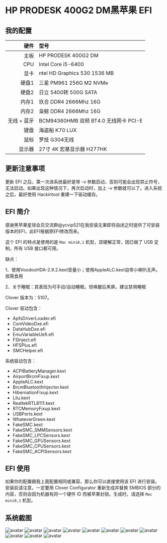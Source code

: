 # HP PRODESK 400G2 DM黑苹果 EFI

## 我的配置

|         硬件       |                   型号                  | 
|-------------------:|:----------------------------------------|
|               主板 | HP PRODESK 400G2 DM                       |
|                CPU | Intel Core i5-6400                      |
|               显卡 | ntel HD Graphics 530 1536 MB   |
|              硬盘1 | 三星 PM961 256G M2 NVMe                 |
|              硬盘2 | 日立 5400转 500G SATA                |
|               内存1 | 玖合 DDR4 2666Mhz 16G  |
|               内存2 | 枭鲸 DDR4 2666Mhz 16G  |
|        无线 + 蓝牙 | BCM94360HMB 双频 BT4.0 无线网卡 PCI-E   |
|               键盘 | 海盗船 K70 LUX                               |
|               鼠标 | 罗技 G304无线                               |
|            显示器 | 27寸 4K 宏基显示器 H277HK          |


## 更新注意事项

更新 EFI 之后，第一次进系统最好是带 -v 参数启动，否则可能会出现禁止符号，无法启动。如果出现这种情况下，再次启动时，加上 -v 参数就可以了。进入系统之后，最好使用 Hackintool 重建一下驱动缓存。


## EFI 简介

感谢黑苹果星球会员交流群@ycvip521在我安装无果即将自闭之时提供了可安装版本的EFI，此EFI根据原EFI修改而来。


这个 EFI 的特点是使用的是 `Mac mini8,1` 机型，双硬解正常，因已做了 USB 定制，所有 USB 接口都可用。

缺点：

1、使用VoodooHDA-2.9.2.kext音量小；使用AppleALC.kext自带小喇叭无声。按需食用

2、关于睡眠：其表现为可手动/自动睡眠，但唤醒后黑屏。建议禁用睡眠



Clover 版本为：5107。

Clover 驱动包含：

* ApfsDriverLoader.efi
* CsmVideoDxe.efi
* DataHubDxe.efi
* EmuVariableUefi.efi
* FSInject.efi
* HFSPlus.efi
* SMCHelper.efi

系统驱动包含：

* ACPIBatteryManager.kext
* AirportBrcmFixup.kext
* AppleALC.kext
* BrcmBluetoothInjector.kext
* HibernationFixup.kext
* Lilu.kext
* RealtekRTL8111.kext
* RTCMemoryFixup.kext
* USBPorts.kext
* WhateverGreen.kext
* FakeSMC.kext
* FakeSMC_SMMSensors.kext
* FakeSMC_LPCSensors.kext
* FakeSMC_GPUSensors.kext
* FakeSMC_CPUSensors.kext
* FakeSMC_ACPISensors.kext
## EFI 使用

如果你的配置跟我上面配置相同或兼容，那么你可以直接使用该 EFI 进行安装。安装前请注意，一定要用 Clover Configurator 重新生成并替换 SMBIOS 部分的内容，否则会因为机器有同一个硬件 ID 而被苹果封锁。生成时，请选择 `Mac mini8,1` 机型。


## 系统截图

![avatar](https://gitee.com/xiaojiangshan/hp-prodisk-400g2-dm-efi-for-clover/blob/master/%E7%B3%BB%E7%BB%9F%E6%88%AA%E5%9B%BE/%E5%85%B3%E4%BA%8E%E6%9C%AC%E6%9C%BA@2x.png)
![avatar](https://gitee.com/xiaojiangshan/hp-prodisk-400g2-dm-efi-for-clover/blob/master/%E7%B3%BB%E7%BB%9F%E6%88%AA%E5%9B%BE/HWMonitorSMC@2x.png)
![avatar](https://gitee.com/xiaojiangshan/hp-prodisk-400g2-dm-efi-for-clover/blob/master/%E7%B3%BB%E7%BB%9F%E6%88%AA%E5%9B%BE/USB@2x.png)
![avatar](https://gitee.com/xiaojiangshan/hp-prodisk-400g2-dm-efi-for-clover/blob/master/%E7%B3%BB%E7%BB%9F%E6%88%AA%E5%9B%BE/USB%E5%AE%9A%E5%88%B6@2x.png)
![avatar](https://gitee.com/xiaojiangshan/hp-prodisk-400g2-dm-efi-for-clover/blob/master/%E7%B3%BB%E7%BB%9F%E6%88%AA%E5%9B%BE/WIFI@2x.png)
![avatar](https://gitee.com/xiaojiangshan/hp-prodisk-400g2-dm-efi-for-clover/blob/master/%E7%B3%BB%E7%BB%9F%E6%88%AA%E5%9B%BE/%E4%BB%A5%E5%A4%AA%E7%BD%91%E5%8D%A1@2x.png)
![avatar](https://gitee.com/xiaojiangshan/hp-prodisk-400g2-dm-efi-for-clover/blob/master/%E7%B3%BB%E7%BB%9F%E6%88%AA%E5%9B%BE/%E5%8F%98%E9%A2%91@2x.png)
![avatar](https://gitee.com/xiaojiangshan/hp-prodisk-400g2-dm-efi-for-clover/blob/master/%E7%B3%BB%E7%BB%9F%E6%88%AA%E5%9B%BE/%E7%A1%AC%E8%A7%A3@2x.png)
![avatar](https://gitee.com/xiaojiangshan/hp-prodisk-400g2-dm-efi-for-clover/blob/master/%E7%B3%BB%E7%BB%9F%E6%88%AA%E5%9B%BE/%E8%8A%82%E8%83%BD@2x.png)
![avatar](https://gitee.com/xiaojiangshan/hp-prodisk-400g2-dm-efi-for-clover/blob/master/%E7%B3%BB%E7%BB%9F%E6%88%AA%E5%9B%BE/%E8%93%9D%E7%89%99@2x.png)
![avatar](https://gitee.com/xiaojiangshan/hp-prodisk-400g2-dm-efi-for-clover/blob/master/系统截图/音频@2x.png)
